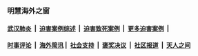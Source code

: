 
### 明慧海外之窗

####  [武汉肺炎](indexes/365.md?t=06050001) &nbsp;|&nbsp;  [迫害案例综述](indexes/328.md?t=06050001) &nbsp;|&nbsp; [迫害致死案例](indexes/277.md?t=06050001)  &nbsp;|&nbsp; [更多迫害案例](indexes/81.md?t=06050001)  &nbsp;|&nbsp; 
####  [时事评论](indexes/19.md?t=06050001) &nbsp;|&nbsp; [海外简讯](indexes/245.md?t=06050001)&nbsp;|&nbsp;  [社会支持](indexes/140.md?t=06050001) &nbsp;|&nbsp; [褒奖决议](indexes/282.md?t=06050001) &nbsp;|&nbsp; [社区报道](indexes/91.md?t=06050001)  &nbsp;|&nbsp; [天人之间](indexes/78.md?t=06050001) 

